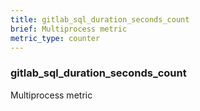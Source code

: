 ```yaml
---
title: gitlab_sql_duration_seconds_count
brief: Multiprocess metric
metric_type: counter
---
```

### gitlab_sql_duration_seconds_count

Multiprocess metric